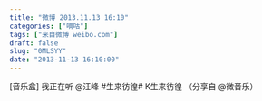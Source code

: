 ```yaml
---
title: "微博 2013.11.13 16:10"
categories: ["嘀咕"]
tags: ["来自微博 weibo.com"]
draft: false
slug: "0MLSYY"
date: "2013-11-13 16:10:00"
---
```


<p>[音乐盒] 我正在听 @汪峰 #生来彷徨# K生来彷徨 （分享自 @微音乐） ​​​​</p>

